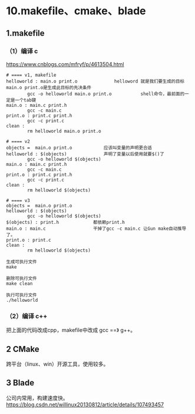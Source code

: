 

# 10.makefile、cmake、blade

## 1.makefile

### （1）编译 c
https://www.cnblogs.com/mfryf/p/4613504.html   

```shell
# ==== v1, makefile
helloworld : main.o print.o              helloword 就是我们要生成的目标   main.o print.o是生成此目标的先决条件
        gcc -o helloworld main.o print.o           shell命令，最前面的一定是一个tab键
main.o : main.c print.h
        gcc -c main.c
print.o : print.c print.h
        gcc -c print.c
clean :
        rm helloworld main.o print.o

# ==== v2
objects =  main.o print.o            应该叫变量的声明更合适
helloworld : $(objects)              声明了变量以后使用就要$()了
        gcc -o helloworld $(objects)
main.o : main.c print.h
        gcc -c main.c
print.o : print.c print.h
        gcc -c print.c
clean :
        rm helloworld $(objects)

# ==== v3
objects =  main.o print.o
helloworld : $(objects) 
        gcc -o helloworld $(objects)
$(objects) : print.h             都依赖print.h
main.o : main.c                  干掉了gcc -c main.c 让Gun make自动推导了。
print.o : print.c
clean :
        rm helloworld $(objects)
```

```shell
生成可执行文件
make

删除可执行文件
make clean

执行可执行文件
./helloworld
```




### （2）编译 c++
把上面的代码改成cpp，makefile中改成 gcc ==》 g++。


## 2 CMake
跨平台（linux、win）开源工具，使用较多。



## 3 Blade
公司内常用，构建速度快。
https://blog.csdn.net/willinux20130812/article/details/107493457

